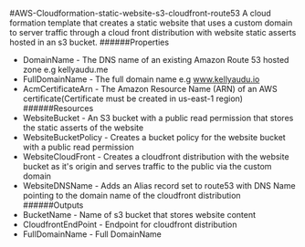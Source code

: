 #AWS-Cloudformation-static-website-s3-cloudfront-route53
A cloud formation template that creates a static website that uses a custom domain to server traffic through a cloud front distribution with website static asserts hosted in an s3 bucket.
######Properties
* DomainName - The DNS name of an existing Amazon Route 53 hosted zone e.g kellyaudu.me
* FullDomainName - The full domain name e.g www.kellyaudu.io
* AcmCertificateArn - The Amazon Resource Name (ARN) of an AWS certificate(Certificate must be created in us-east-1 region)
######Resources
* WebsiteBucket - An S3 bucket with a public read permission that stores the static asserts of the website
* WebsiteBucketPolicy - Creates a bucket policy for the website bucket with a  public read permission 
* WebsiteCloudFront - Creates a cloudfront distribution with the website bucket as it's origin and serves traffic to the public via the custom domain 
* WebsiteDNSName - Adds an Alias record set to route53 with DNS Name pointing to the domain name of the cloudfront distribution
######Outputs
* BucketName - Name of s3 bucket that stores website content
* CloudfrontEndPoint - Endpoint for cloudfront distribution
* FullDomainName - Full DomainName
